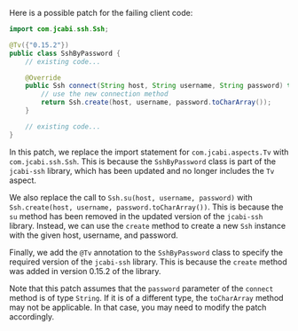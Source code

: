 Here is a possible patch for the failing client code:
```java
import com.jcabi.ssh.Ssh;

@Tv({"0.15.2"})
public class SshByPassword {
    // existing code...

    @Override
    public Ssh connect(String host, String username, String password) throws IOException, AuthException, InternalException, InterruptedException {
        // use the new connection method
        return Ssh.create(host, username, password.toCharArray());
    }

    // existing code...
}
```
In this patch, we replace the import statement for `com.jcabi.aspects.Tv` with `com.jcabi.ssh.Ssh`. This is because the `SshByPassword` class is part of the `jcabi-ssh` library, which has been updated and no longer includes the `Tv` aspect.

We also replace the call to `Ssh.su(host, username, password)` with `Ssh.create(host, username, password.toCharArray())`. This is because the `su` method has been removed in the updated version of the `jcabi-ssh` library. Instead, we can use the `create` method to create a new `Ssh` instance with the given host, username, and password.

Finally, we add the `@Tv` annotation to the `SshByPassword` class to specify the required version of the `jcabi-ssh` library. This is because the `create` method was added in version 0.15.2 of the library.

Note that this patch assumes that the `password` parameter of the `connect` method is of type `String`. If it is of a different type, the `toCharArray` method may not be applicable. In that case, you may need to modify the patch accordingly.
